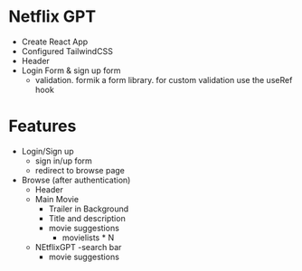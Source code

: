 # Netflix GPT

- Create React App
- Configured TailwindCSS
- Header
- Login Form & sign up form
    - validation. formik a form library. for custom validation use the useRef hook

# Features
- Login/Sign up
    - sign in/up form
    - redirect to browse page
- Browse (after authentication)
    - Header
    - Main Movie
        - Trailer in Background
        - Title and description
        - movie suggestions
            - movielists * N
    - NEtflixGPT
        -search bar
        - movie suggestions
